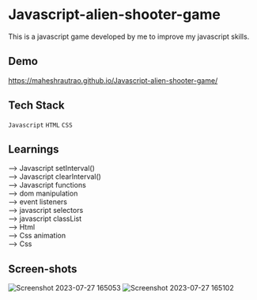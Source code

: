 # Javascript-alien-shooter-game

This is a  javascript game developed by me to improve my javascript skills.

 ## Demo

https://maheshrautrao.github.io/Javascript-alien-shooter-game/
 
 ## Tech Stack

  `Javascript` `HTML` `CSS`

 ## Learnings

  --> Javascript setInterval() <br>
  --> Javascript clearInterval() <br>
  --> Javascript functions <br>
  --> dom manipulation <br>
  --> event listeners <br>
  --> javascript selectors <br>
  --> javascript classList <br>
  --> Html <br>
  --> Css animation <br>
  --> Css <br>

  ## Screen-shots

![Screenshot 2023-07-27 165053](https://github.com/MaheshRautrao/Javascript-alien-shooter-game/assets/101188065/c95452e1-a955-40b7-b827-32fc833a44a2)
![Screenshot 2023-07-27 165102](https://github.com/MaheshRautrao/Javascript-alien-shooter-game/assets/101188065/d803a87f-bca5-44e4-a8b7-f8c082725f7c)



